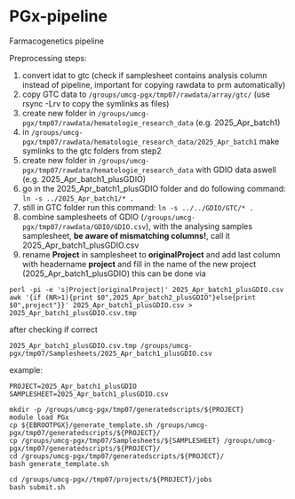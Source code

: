 # PGx-pipeline
Farmacogenetics pipeline

Preprocessing steps:
1. convert idat to gtc (check if samplesheet contains analysis column instead of pipeline, important for copying rawdata to prm automatically)
2. copy GTC data to ```/groups/umcg-pgx/tmp07/rawdata/array/gtc/``` (use rsync -Lrv to copy the symlinks as files)
3. create new folder in ```/groups/umcg-pgx/tmp07/rawdata/hematologie_research_data``` (e.g. 2025_Apr_batch1)
4. in ```/groups/umcg-pgx/tmp07/rawdata/hematologie_research_data/2025_Apr_batch1``` make symlinks to the gtc folders from step2
5. create new folder in ```/groups/umcg-pgx/tmp07/rawdata/hematologie_research_data``` with GDIO data aswell (e.g. 2025_Apr_batch1_plusGDIO)
6. go in the 2025_Apr_batch1_plusGDIO folder and do following command: ```ln -s ../2025_Apr_batch1/* .```
7. still in GTC folder run this command: ```ln -s ../../GDIO/GTC/* .```
8. combine samplesheets of GDIO (```/groups/umcg-pgx/tmp07/rawdata/GDIO/GDIO.csv```), with the analysing samples samplesheet, **be aware of mismatching columns!**, call it 2025_Apr_batch1_plusGDIO.csv
10. rename **Project** in samplesheet to **originalProject** and add last column with headername **project** and fill in the name of the new project (2025_Apr_batch1_plusGDIO) this can be done via
```
perl -pi -e 's|Project|originalProject|' 2025_Apr_batch1_plusGDIO.csv
awk '{if (NR>1){print $0",2025_Apr_batch2_plusGDIO"}else{print $0",project"}}' 2025_Apr_batch1_plusGDIO.csv > 2025_Apr_batch1_plusGDIO.csv.tmp
```
after checking if correct 
```
2025_Apr_batch1_plusGDIO.csv.tmp /groups/umcg-pgx/tmp07/Samplesheets/2025_Apr_batch1_plusGDIO.csv
```

example: 
```
PROJECT=2025_Apr_batch1_plusGDIO
SAMPLESHEET=2025_Apr_batch1_plusGDIO.csv

mkdir -p /groups/umcg-pgx/tmp07/generatedscripts/${PROJECT}
module load PGx
cp ${EBROOTPGX}/generate_template.sh /groups/umcg-pgx/tmp07/generatedscripts/${PROJECT}/
cp /groups/umcg-pgx/tmp07/Samplesheets/${SAMPLESHEET} /groups/umcg-pgx/tmp07/generatedscripts/${PROJECT}/
cd /groups/umcg-pgx/tmp07/generatedscripts/${PROJECT}/
bash generate_template.sh

cd /groups/umcg-pgx//tmp07/projects/${PROJECT}/jobs
bash submit.sh

```
